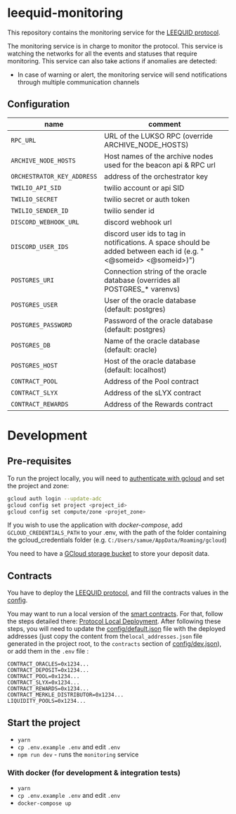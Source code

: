 # leequid-monitoring

This repository contains the monitoring service for the [LEEQUID protocol](https://github.com/dropps-io/leequid-contracts).

The monitoring service is in charge to monitor the protocol. This service is watching the networks for all the events and statuses that require monitoring.
This service can also take actions if anomalies are detected:
- In case of warning or alert, the monitoring service will send notifications through multiple communication channels

## Configuration

| name                       | comment                                                                                                         |
|----------------------------|-----------------------------------------------------------------------------------------------------------------|
| `RPC_URL`                  | URL of the LUKSO RPC (override ARCHIVE_NODE_HOSTS)                                                              |
| `ARCHIVE_NODE_HOSTS`       | Host names of the archive nodes used for the beacon api & RPC url                                               |
| `ORCHESTRATOR_KEY_ADDRESS` | address of the orchestrator key                                                                                 |
| `TWILIO_API_SID`           | twilio account or api SID                                                                                       |
| `TWILIO_SECRET`            | twilio secret or auth token                                                                                     |
| `TWILIO_SENDER_ID`         | twilio sender id                                                                                                |
| `DISCORD_WEBHOOK_URL`      | discord webhook url                                                                                             |
| `DISCORD_USER_IDS`         | discord user ids to tag in notifications. A space should be added between each id (e.g. "<@someid> <@someid>)") |
| `POSTGRES_URI`             | Connection string of the oracle database (overrides all POSTGRES_* varenvs)                                     |
| `POSTGRES_USER`            | User of the oracle database (default: postgres)                                                                 |
| `POSTGRES_PASSWORD`        | Password of the oracle database (default: postgres)                                                             |
| `POSTGRES_DB`              | Name of the oracle database (default: oracle)                                                                   |
| `POSTGRES_HOST`            | Host of the oracle database (default: localhost)                                                                |
| `CONTRACT_POOL`            | Address of the Pool contract                                                                                    |
| `CONTRACT_SLYX`            | Address of the sLYX contract                                                                                    |
| `CONTRACT_REWARDS`         | Address of the Rewards contract                                                                                 |

# Development

## Pre-requisites

To run the project locally, you will need to [authenticate with gcloud](https://cloud.google.com/sdk/gcloud/reference/auth/login) and set the project and zone:

```bash
gcloud auth login --update-adc
gcloud config set project <project_id>
gcloud config set compute/zone <projet_zone>
```

If you wish to use the application with *docker-compose*, add `GCLOUD_CREDENTIALS_PATH` to your .env, with the path of
the folder containing the gcloud_credentials folder (e.g. `C:/Users/samue/AppData/Roaming/gcloud`)

You need to have a [GCloud storage bucket](https://cloud.google.com/storage/docs/creating-buckets) to store your deposit data.

## Contracts

You have to deploy the [LEEQUID protocol](https://github.com/dropps-io/leequid-contracts/blob/master/scripts), and fill the contracts values in the [config](./config/default.json).

You may want to run a local version of the [smart contracts](https://github.com/dropps-io/leequid-contracts/blob/master/contracts).
For that, follow the steps detailed there: [Protocol Local Deployment]( https://github.com/dropps-io/leequid-contracts/blob/master/docs/local_tests.MD).
After following these steps, you will need to update the [config/default.json](./config/default.json) file with the deployed addresses
(just copy the content from the`local_addresses.json` file generated in the project root, to the `contracts` section of [config/dev.json](./config/default.json)),
or add them in the `.env` file :
```
CONTRACT_ORACLES=0x1234...
CONTRACT_DEPOSIT=0x1234...
CONTRACT_POOL=0x1234...
CONTRACT_SLYX=0x1234...
CONTRACT_REWARDS=0x1234...
CONTRACT_MERKLE_DISTRIBUTOR=0x1234...
LIQUIDITY_POOLS=0x1234...
```

## Start the project

- `yarn`
- `cp .env.example .env` and edit `.env`
- `npm run dev` - runs the `monitoring` service

### With docker (for development & integration tests)

- `yarn`
- `cp .env.example .env` and edit `.env`
- `docker-compose up`
